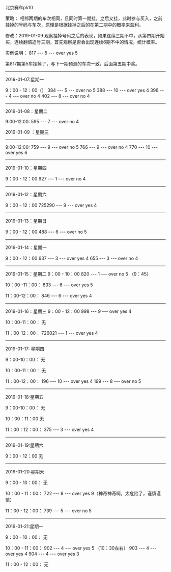 北京赛车pk10

策略：
相邻两期的车次相同，且同时第一期挂，之后又挂，此时参与买入，之前挂掉的号码与车次，原理是根据挂掉之后的在第二期中的概率来盈利。

修改：2019-01-09
观察挂掉号码之后的表现，如果连续三期不中，从第四期开始买，连续翻倍追号三期，首先观察是否会出现连续6期不中的情况，统计概率。

实例说明：
817 --- 5 --- over yes 5

第817期第5车挂掉了，与下一期预测的车次一致，后面第五期中奖。

-------------------------------------------------------------------------------------------
2019-01-07:星期一 

9：00 - 12：00（）
384 --- 5 --- over no 5
388 --- 10 --- over yes 4
396 --- 4 --- over no 4
402 --- 8 --- over no 4

<!--12：00 - 18：00-->
<!--439 --- 8 --- over no 4-->
<!--440 --- 4 --- over yes 5-->
<!--446 --- 5 --- over no 6-->
<!--457 --- 2 --- over no 4-->
<!--465 --- 7 --- over no 6-->
<!--484 -- 5 --- over yes 4-->
<!--486 --- 5 --- over yes 4-->
<!---->
<!--18：00 - 24:00:-->
<!--498 --- 2 --- over no 5-->
<!--551 --- 10 --- over yes 5-->
-------------------------------------------------------------------------------------------
2019-01-08：星期二

9:00-12:00:
595 --- 7 --- over no 4

<!--12:00-18:00:-->
<!--599 --- 2 --- over no 4-->
<!--615 --- 10 --- over yes 4-->
<!---->
<!--18:00-24:00:-->
<!--678 --- 5 --- over yes 4-->
<!--692 --- 9 --- over no 5-->
<!--702 --- 6 --- over yes 5-->
<!--711 --- 5 --- over no 5-->

2019-01-09 ：星期三

-------------------------------------------------------------------------------------------
9:00-12:00:
759 --- 9 --- over no 5
766 --- 9 --- over no 4
770 --- 10 --- over yes 6

<!--12:00-18:00：-->
<!--775 --- 4 --- over yes 9-->
<!--776 --- 4 --- over no 5-->
<!--793 --- 3 --- over no 4-->
<!--817 --- 5 --- over yes 5-->
<!--834 --- 6 --- over no 7-->

<!--18：00-24：00：-->
<!--873 --- 10 --- over no 5-->
<!--893 --- 6 --- over no 4-->
<!--910 --- 7 --- over no 4-->
-------------------------------------------------------------------------------------------
2019-01-10：星期四

9：00 - 12：00
927 --- 1 --- over no 4

<!--12:00 - 18:00:-->
<!--964 --- 9 --- over yes 4-->
<!--971 --- 10 --- over no 4-->
<!--986 --- 1 --- over yes 5-->
<!--987 --- 1 --- over no 4-->
<!--715000 --- 5 --- over 7-->
-------------------------------------------------------------------------------------------
2019-01-12：星期六

9：00 - 12：00
725290 --- 9 --- over yes 4


<!--12:00 - 18:00:-->
<!--322 --- 3 --- over no 4-->
<!--336 --- 9 --- over no 4-->
<!--341 --- 5 --- over no 5-->

-------------------------------------------------------------------------------------------
2019-01-13：星期日

9：00 - 12：00
488 --- 6 --- over no 5

<!--12:00 - 18:00:-->
<!--496 --- 8 --- over no 4-->
<!--500 --- 2 --- over no 4-->
<!--502 --- 3 --- over no 6-->
<!--536 --- 9 --- over no 4-->

-------------------------------------------------------------------------------------------
2019-01-14：星期一

9：00 - 12：00
637 --- 3 --- over yes 4
655 --- 3 --- over no 4

<!--12:00 - 18:00:-->
<!--671 --- 7 --- over yes 5-->
<!--697 --- 1 --- over no 4-->
<!--706 --- 4 --- over no 6-->
<!--726 --- 10 --- over no 4-->

-------------------------------------------------------------------------------------------
2019-01-15：星期二
9：00 - 10：00
820 --- 1 --- over no 5 （9：45）

10：00 -11：00：
833 --- 6 --- over yes 5

11：00-12：00：
846 --- 6 --- over yes 4

<!--12：00-18：00-->
<!--900 --- 10 --- over yes 4-->

-------------------------------------------------------------------------------------------
2019-01-16：星期三
9：00 - 12：00
998 --- 9 --- over yes 4 

10：00-11：00：
无

11：00-12：00：
726021 --- 1 --- over yes 4

<!--12：00-18：00-->
<!--038 --- 3 --- over yes 9-->
<!--041 --- 3 --- over no 5-->
<!--056 --- 2 --- over no 5-->
<!--059 --- 7 --- over no 4-->
<!--077 --- 9 --- over no 4-->
<!--087 --- 2 --- over no 4-->
<!--089 --- 7 --- over no 5-->

-------------------------------------------------------------------------------------------
2019-01-17: 星期四

9：00-10：00：
无

10：00-11：00：
无

11：00-12：00：
196 --- 10 --- over yes 4
199 --- 8 --- over no 5

<!--12：00-18：00：-->
<!--210 --- 8 --- over no 4-->
<!--278 --- 5 --- over no 5-->

-------------------------------------------------------------------------------------------
2019-01-18:星期五

9：00-10：00：
无

10：00：11：00
无

11：00：12：00：
375 --- 3 --- over yes 4

<!--12：00-18：00：-->
<!--388 --- 6 --- over no 4-->
<!--412 --- 6 --- over no 4-->
<!--419 --- 10 --- over no 7-->
<!--446 --- 1 --- over no 5-->
<!--455 --- 10 --- over no 5-->

-------------------------------------------------------------------------------------------
2019-01-19:星期六

9：00 - 12：00
无

<!--12：00-18：00-->
<!--574 --- 3 --- over yes 4-->
<!--597 --- 7 --- over yes 4-->
<!--598 --- 7 --- over no 4-->
<!--617 --- 7 --- over no 4-->

-------------------------------------------------------------------------------------------
2019-01-20:星期天

9：00 - 10：00：
无

10：00 - 11：00：
722 --- 9 --- over yes 9（神奇神奇啊，太危险了，谨慎谨慎） 

11：00 - 12：00：
739 --- 5 --- over no 5

-------------------------------------------------------------------------------------------
2019-01-21:星期一

9：00 - 10：00：
无

10：00 - 11：00：
902 --- 4 --- over yes 5 （10：30左右）
903 --- 4 --- over yes 4 
904 --- 4 --- over yes 3 

11：00 - 12：00：
无
